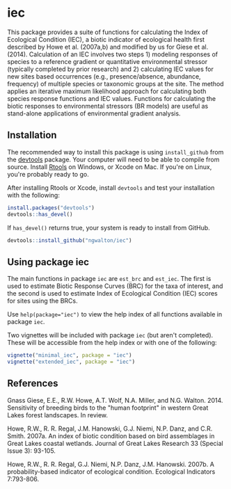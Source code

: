 # iec

This package provides a suite of functions for calculating the Index of Ecological Condition (IEC), a biotic indicator of ecological health first described by Howe et al. (2007a,b) and modified by us for Giese et al. (2014). Calculation of an IEC involves two steps 1) modeling responses of species to a reference gradient or quantitative environmental stressor (typically completed by prior research) and 2) calculating IEC values for new sites based occurrences (e.g., presence/absence, abundance, frequency) of multiple species or taxonomic groups at the site. The method applies an iterative maximum likelihood approach for calculating both species response functions and IEC values. Functions for calculating the biotic responses to environmental stressors (BR models) are useful as stand-alone applications of environmental gradient analysis.


## Installation

The recommended way to install this package is using `install_github` from the [devtools](https://github.com/hadley/devtools) package.  Your computer will need to be able to compile from source.  Install [Rtools](http://cran.r-project.org/bin/windows/Rtools/) on Windows, or Xcode on Mac.  If you're on Linux, you're probably ready to go.

After installing Rtools or Xcode, install `devtools` and test your installation with the following:

```R
install.packages("devtools")
devtools::has_devel()
```

If `has_devel()` returns true, your system is ready to install from GitHub.

```R
devtools::install_github("ngwalton/iec")
```

## Using package iec

The main functions in package `iec` are `est_brc` and `est_iec`.  The first is used to estimate Biotic Response Curves (BRC) for the taxa of interest, and the second is used to estimate Index of Ecological Condition (IEC) scores for sites using the BRCs.

Use `help(package="iec")` to view the help index of all functions available in package `iec`.

Two vignettes will be included with package `iec` (but aren't completed).  These will be accessible from the help index or with one of the following:

```R
vignette("minimal_iec", package = "iec")
vignette("extended_iec", package = "iec")
```

## References
Gnass Giese, E.E., R.W. Howe, A.T. Wolf, N.A. Miller, and N.G. Walton. 2014. Sensitivity of breeding birds to the "human footprint" in western Great Lakes forest landscapes. In review.
 
Howe, R.W., R. R. Regal, J.M. Hanowski, G.J. Niemi, N.P. Danz, and C.R. Smith.  2007a.  An index of biotic condition based on bird assemblages in Great Lakes coastal wetlands.  Journal of Great Lakes Research 33 (Special Issue 3): 93-105. 
 
Howe, R.W., R. R. Regal, G.J. Niemi, N.P. Danz, J.M. Hanowski. 2007b.  A probability-based indicator of ecological condition. Ecological Indicators 7:793-806.
